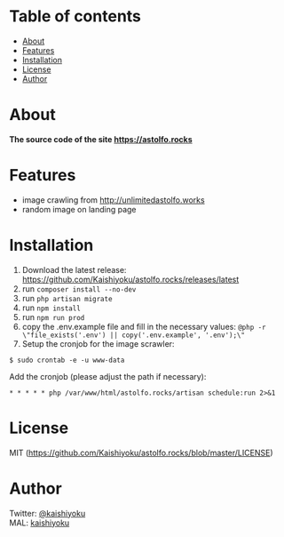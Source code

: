 Table of contents
=================
* [About](#about)
* [Features](#features)
* [Installation](#installation)
* [License](#license)
* [Author](#author)

About
=====
**The source code of the site https://astolfo.rocks**

Features
========
* image crawling from http://unlimitedastolfo.works
* random image on landing page

Installation
============
1. Download the latest release: https://github.com/Kaishiyoku/astolfo.rocks/releases/latest
2. run `composer install --no-dev`
3. run `php artisan migrate`
4. run `npm install`
5. run `npm run prod`
6. copy the .env.example file and fill in the necessary values:
```@php -r \"file_exists('.env') || copy('.env.example', '.env');\"```
7. Setup the cronjob for the image scrawler:
```
$ sudo crontab -e -u www-data
```
Add the cronjob (please adjust the path if necessary):
```
* * * * * php /var/www/html/astolfo.rocks/artisan schedule:run 2>&1
```

License
=======
MIT (https://github.com/Kaishiyoku/astolfo.rocks/blob/master/LICENSE)


Author
======
Twitter: [@kaishiyoku](https://twitter.com/kaishiyoku)  
MAL: [kaishiyoku](https://myanimelist.net/profile/Kaishiyoku)
